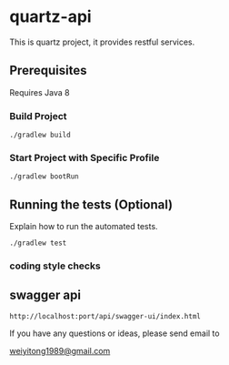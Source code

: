 # quartz-api

This is quartz project, it provides restful services.

## Prerequisites

Requires Java 8

### Build Project

```./gradlew build```

### Start Project with Specific Profile

```./gradlew bootRun```

## Running the tests (Optional)

Explain how to run the automated tests.

```./gradlew test```

### coding style checks 

## swagger api

```
http://localhost:port/api/swagger-ui/index.html
```

If you have any questions or ideas, please send email to 

<weiyitong1989@gmail.com>
